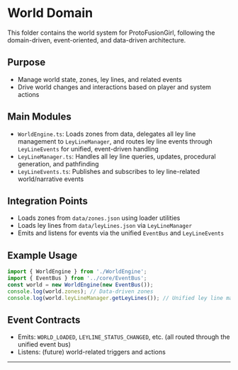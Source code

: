 # World Domain

This folder contains the world system for ProtoFusionGirl, following the domain-driven, event-oriented, and data-driven architecture.

## Purpose
- Manage world state, zones, ley lines, and related events
- Drive world changes and interactions based on player and system actions

## Main Modules
- `WorldEngine.ts`: Loads zones from data, delegates all ley line management to `LeyLineManager`, and routes ley line events through `LeyLineEvents` for unified, event-driven handling
- `LeyLineManager.ts`: Handles all ley line queries, updates, procedural generation, and pathfinding
- `LeyLineEvents.ts`: Publishes and subscribes to ley line-related world/narrative events

## Integration Points
- Loads zones from `data/zones.json` using loader utilities
- Loads ley lines from `data/leyLines.json` via `LeyLineManager`
- Emits and listens for events via the unified `EventBus` and `LeyLineEvents`

## Example Usage
```ts
import { WorldEngine } from './WorldEngine';
import { EventBus } from '../core/EventBus';
const world = new WorldEngine(new EventBus());
console.log(world.zones); // Data-driven zones
console.log(world.leyLineManager.getLeyLines()); // Unified ley line management
```

## Event Contracts
- Emits: `WORLD_LOADED`, `LEYLINE_STATUS_CHANGED`, etc. (all routed through the unified event bus)
- Listens: (future) world-related triggers and actions

---
